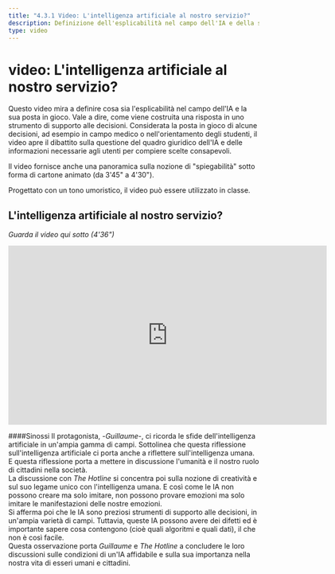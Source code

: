 ```yaml
---
title: "4.3.1 Video: L'intelligenza artificiale al nostro servizio?"
description: Definizione dell'esplicabilità nel campo dell'IA e della sua posta in gioco.
type: video
---
```


# video: L'intelligenza artificiale al nostro servizio?

Questo video mira a definire cosa sia l'esplicabilità nel campo dell'IA e la sua posta in gioco. Vale a dire, come viene costruita una risposta in uno strumento di supporto alle decisioni. Considerata la posta in gioco di alcune decisioni, ad esempio in campo medico o nell'orientamento degli studenti, il video apre il dibattito sulla questione del quadro giuridico dell'IA e delle informazioni necessarie agli utenti per compiere scelte consapevoli.

Il video fornisce anche una panoramica sulla nozione di "spiegabilità" sotto forma di cartone animato (da 3'45" a 4'30").

Progettato con un tono umoristico, il video può essere utilizzato in classe.

## L'intelligenza artificiale al nostro servizio?  
_Guarda il video qui sotto (4'36")_

<center><iframe width="640" height="360" src="https://www.youtube.com/embed/b3ljE6erMkY?rel=0&showinfo=0&cc_load_policy=1&hl=en&modestbranding=1" frameborder="0" allowfullscreen></iframe></center>

####Sinossi
Il protagonista, -_Guillaume_-, ci ricorda le sfide dell'intelligenza artificiale in un'ampia gamma di campi. Sottolinea che questa riflessione sull'intelligenza artificiale ci porta anche a riflettere sull'intelligenza umana. E questa riflessione porta a mettere in discussione l'umanità e il nostro ruolo di cittadini nella società.  
La discussione con _The Hotline_ si concentra poi sulla nozione di creatività e sul suo legame unico con l'intelligenza umana. E così come le IA non possono creare ma solo imitare, non possono provare emozioni ma solo imitare le manifestazioni delle nostre emozioni.  
Si afferma poi che le IA sono preziosi strumenti di supporto alle decisioni, in un'ampia varietà di campi. Tuttavia, queste IA possono avere dei difetti ed è importante sapere cosa contengono (cioè quali algoritmi e quali dati), il che non è così facile.  
Questa osservazione porta _Guillaume_ e _The Hotline_ a concludere le loro discussioni sulle condizioni di un'IA affidabile e sulla sua importanza nella nostra vita di esseri umani e cittadini.

